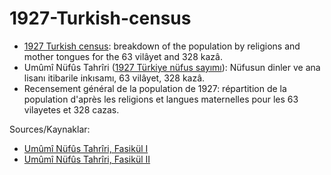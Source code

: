 # 1927-Turkish-census
* [1927 Turkish census](https://en.wikipedia.org/wiki/1927_Turkish_census): breakdown of the population by religions and mother tongues for the 63 vilâyet and 328 kazâ.
* Umûmî Nüfûs Tahrîri ([1927 Türkiye nüfus sayımı](https://tr.wikipedia.org/wiki/1927_T%C3%BCrkiye_n%C3%BCfus_say%C4%B1m%C4%B1)): Nüfusun dinler ve ana lisanı itibarile inkısamı, 63 vilâyet, 328 kazâ.
* Recensement général de la population de 1927: répartition de la population d'après les religions et langues maternelles pour les 63 vilayetes et 328 cazas.

Sources/Kaynaklar:
* [Umûmî Nüfûs Tahrîri, Fasikül I](https://kutuphane.ttk.gov.tr/resource?itemId=265164&dkymId=59995)
* [Umûmî Nüfûs Tahrîri, Fasikül II](https://kutuphane.ttk.gov.tr/resource?itemId=265449&dkymId=59996)
